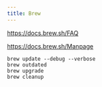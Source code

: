 ```yaml
---
title: Brew
---
```


https://docs.brew.sh/FAQ

https://docs.brew.sh/Manpage

```
brew update --debug --verbose
brew outdated
brew upgrade
brew cleanup
```
